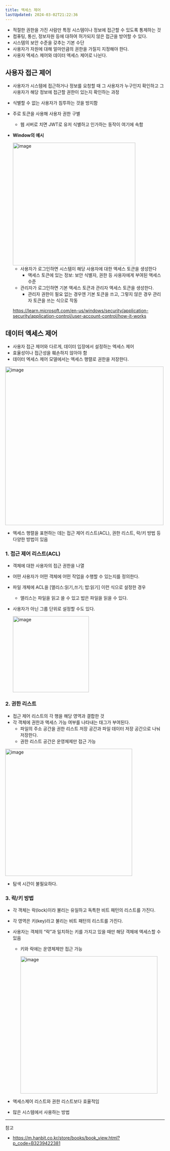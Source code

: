 ```yaml
---
title: 엑세스 제어
lastUpdated: 2024-03-02T21:22:36
---
```


- 적절한 권한을 가진 사람만 특정 시스템이나 정보에 접근할 수 있도록 통제하는 것
- 컴퓨팅, 통신, 정보자원 등에 대하여 허가되지 않은 접근을 방어할 수 있다.
- 시스템의 보안 수준을 갖추는 기본 수단
- 사용자가 자원에 대해 얼마만큼의 권한을 가질지 지정해야 한다.
- 사용자 엑세스 제어와 데이터 엑세스 제어로 나뉜다.

## **사용자 접근 제어**

- 사용자가 시스템에 접근하거나 정보를 요청할 때 그 사용자가 누구인지 확인하고
그 사용자가 해당 정보에 접근할 권한이 있는지 확인하는 과정
- 식별할 수 없는 사용자가 침투하는 것을 방지함
- 주로 토큰을 사용해 사용자 권한 구별
    - 웹 서버로 치면 JWT로 유저 식별하고 인가하는 동작이 여기에 속함
- **Window의 예시**
    
    <img width="387" alt="image" src="https://github.com/rlaisqls/TIL/assets/81006587/2da4b3b2-80f0-4689-afbe-01adf1a0d823">

    
    - 사용자가 로그인하면 시스템이 해당 사용자에 대한 액세스 토큰을 생성한다
        - 액세스 토큰에 있는 정보: 보안 식별자, 권한 등 사용자에게 부여된 액세스 수준
    - 관리자가 로그인하면 기본 액세스 토큰과 관리자 액세스 토큰을 생성한다.
        - 관리자 권한이 필요 없는 경우엔 기본 토큰을 쓰고, 그렇지 않은 경우 관리자 토큰을 쓰는 식으로 작동
    
    https://learn.microsoft.com/en-us/windows/security/application-security/application-control/user-account-control/how-it-works
    

## 데이터 엑세스 제어

- 사용자 접근 제어와 다르게, 데이터 입장에서 설정하는 엑세스 제어
- 효율성이나 접근성을 훼손하지 않아야 함
- 데이터 엑세스 제어 모델에서는 엑세스 행렬로 권한을 저장한다.

<img width="500" alt="image" src="https://github.com/rlaisqls/TIL/assets/81006587/33ac198c-0da7-45c7-8713-19d5a4a08285">


- 엑세스 행렬을 표현하는 데는 접근 제어 리스트(ACL), 권한 리스트, 락/키 방법 등 다양한 방법이 있음

### 1. 접근 제어 리스트(ACL)

- 객체에 대한 사용자의 접근 권한을 나열
- 어떤 사용자가 어떤 객체에 어떤 작업을 수행할 수 있는지를 정의한다.
- 파일 개체에 ACL을 [앨리스:읽기,쓰기; 밥:읽기] 이런 식으로 설정한 경우
    - 앨리스는 파일을 읽고 쓸 수 있고 밥은 파일을 읽을 수 있다.
- 사용자가 아닌 그룹 단위로 설정할 수도 있다.

  <img width="240" alt="image" src="https://github.com/rlaisqls/TIL/assets/81006587/e144d4a9-ee16-4df8-a5f6-8cd1f4817368">


### 2. 권한 리스트

- 접근 제어 리스트의 각 행을 해당 영역과 결합한 것
- 각 객체에 권한과 액세스 가능 여부를 나타내는 태그가 부여된다.
    - 파일의 주소 공간을 권한 리스트 저장 공간과 파일 데이터 저장 공간으로 나눠 저장한다.
    - 권한 리스트 공간은 운영체제만 접근 가능

<img width="401" alt="image" src="https://github.com/rlaisqls/TIL/assets/81006587/958687fd-a587-4a91-857f-301255f2cac4">

- 탐색 시간이 불필요하다.

### 3. 락/키 방법

- 각 객체는 락(lock)이라 불리는 유일하고 독특한 비트 패턴의 리스트를 가진다.
- 각 영역은 키(key)라고 불리는 비트 패턴의 리스트를 가진다.
- 사용자는 객체의 “락”과 일치하는 키를 가지고 있을 때만 해당 객체에 액세스할 수 있음
    - 키와 락에는 운영체제만 접근 가능
        
        <img width="433" alt="image" src="https://github.com/rlaisqls/TIL/assets/81006587/4227f0dd-687f-4b08-882f-ba1820f117ee">

- 액세스제어 리스트와 권한 리스트보다 효율적임
- 많은 시스템에서 사용하는 방법

---
참고
- https://m.hanbit.co.kr/store/books/book_view.html?p_code=B3239422381